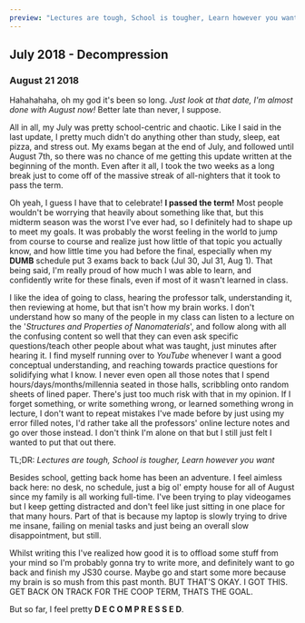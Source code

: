 ```yaml
---
preview: "Lectures are tough, School is tougher, Learn however you want"
---
```


## July 2018 - Decompression

### August 21 2018

Hahahahaha, oh my god it's been so long. _Just look at that date, I'm almost done with August now!_ Better late than never, I suppose.

All in all, my July was pretty school-centric and chaotic. Like I said in the last update, I pretty much didn't do anything other than study, sleep, eat pizza, and stress out. My exams began at the end of July, and followed until August 7th, so there was no chance of me getting this update written at the beginning of the month. Even after it all, I took the two weeks as a long break just to come off of the massive streak of all-nighters that it took to pass the term.

Oh yeah, I guess I have that to celebrate! **I passed the term!**
Most people wouldn't be worrying that heavily about something like that, but this midterm season was the worst I've ever had, so I definitely had to shape up to meet my goals. It was probably the worst feeling in the world to jump from course to course and realize just how little of that topic you actually know, and how little time you had before the final, especially when my **DUMB** schedule put 3 exams back to back (Jul 30, Jul 31, Aug 1). That being said, I'm really proud of how much I was able to learn, and confidently write for these finals, even if most of it wasn't learned in class.

I like the idea of going to class, hearing the professor talk, understanding it, then reviewing at home, but that isn't how my brain works. I don't understand how so many of the people in my class can listen to a lecture on the '_Structures and Properties of Nanomaterials_', and follow along with all the confusing content so well that they can even ask specific questions/teach other people about what was taught, just minutes after hearing it. I find myself running over to _YouTube_ whenever I want a good conceptual understanding, and reaching towards practice questions for solidifying what I know. I never even open all those notes that I spend hours/days/months/millennia seated in those halls, scribbling onto random sheets of lined paper. There's just too much risk with that in my opinion. If I forget something, or write something wrong, or learned something wrong in lecture, I don't want to repeat mistakes I've made before by just using my error filled notes, I'd rather take all the professors' online lecture notes and go over those instead. I don't think I'm alone on that but I still just felt I wanted to put that out there.

TL;DR: _Lectures are tough, School is tougher, Learn however you want_

Besides school, getting back home has been an adventure. I feel aimless back here: no desk, no schedule, just a big ol' empty house for all of August since my family is all working full-time. I've been trying to play videogames but I keep getting distracted and don't feel like just sitting in one place for that many hours. Part of that is because my laptop is slowly trying to drive me insane, failing on menial tasks and just being an overall slow disappointment, but still.

Whilst writing this I've realized how good it is to offload some stuff from your mind so I'm probably gonna try to write more, and definitely want to go back and finish my JS30 course. Maybe go and start some more because my brain is so mush from this past month. BUT THAT'S OKAY. I GOT THIS. GET BACK ON TRACK FOR THE COOP TERM, THATS THE GOAL.

But so far, I feel pretty **D E C O M P R E S S E D**.
